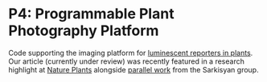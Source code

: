 # P4: Programmable Plant Photography Platform

Code supporting the imaging platform for [luminescent reporters in plants](https://www.biorxiv.org/content/10.1101/809533v1). Our article (currently under review) was recently featured in a research highlight at [Nature Plants](https://www.nature.com/articles/s41477-019-0558-x) alongside [parallel work](https://www.biorxiv.org/content/10.1101/809376v1.full.pdf+html) from the Sarkisyan group.
 
